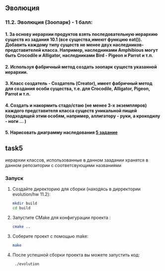 ## Эволюция
### 11.2. Эволюция (Зоопарк) - 1 балл:
#### 1. За основу иерархии продуктов взять последовательную иерархию существ из задания 10.1 (все существа,имеют функцию eat()). Добавить каждому типу существ не менее двух наследников-представителей класса. Например, наследниками Amphibious могут быть Crocodile и Alligator, наследниками Bird - Pigeon и Parrot и т.п.
#### 2. Используя фабричный метод создать зоопарк существ указанной иерархии.
#### 3. Класс создатель - Создатель (Creator), имеет фабричный метод для создания особи существа, т.е. для Crocodile, Alligator, Pigeon, Parrot и т.п.
#### 4. Создать и накормить стадо/стаю (не менее 3-х экземпляров) каждого представителя класса существ уникальной пищей (подходящей этим особям, например, аллигатору - руки, а крокодилу - ноги … )
#### 5. Нарисовать диаграмму наследования [5 задание](#task5)

## task5
иерархии классов, использованные в данном заадании хранятся в данном репозитории с соответсвующими названиями


### Запуск

1. Создайте директорию для сборки (находясь в дирректории evolution/hw 11.2):
   ```sh
   mkdir build
   cd build
   ```
2. Запустите CMake для конфигурации проекта :

   ```sh
   cmake ..
   ```

3. Соберите проект с помощью make:
   ```sh
   make
   ```
4. После успешной сборки проекта вы можете запустить код:
   ```sh
    ./evolution
   ```
   
